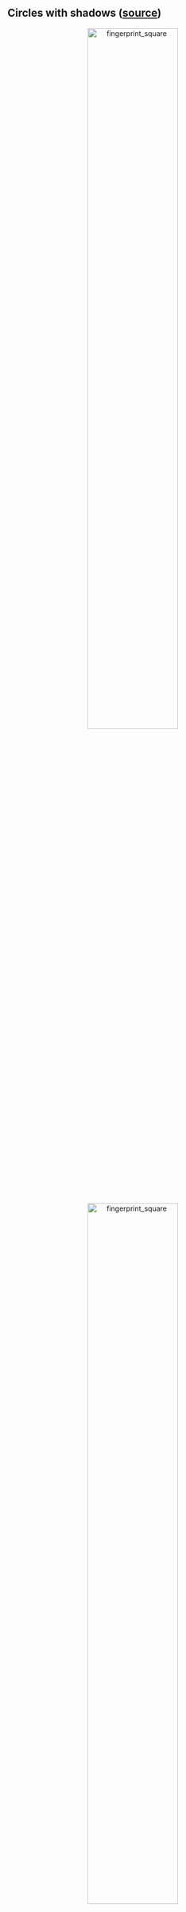 ## Circles with shadows ([source](https://github.com/aaronpenne/generative_art/tree/master/processing_python/circle_shadows_3d))

<p align="center"><img src="https://github.com/aaronpenne/generative_art/blob/master/processing_python/circle_shadows_3d/images/white_circles_c.png" alt="fingerprint_square" width="60%"></p>

<p align="center"><img src="https://github.com/aaronpenne/generative_art/blob/master/processing_python/circle_shadows_3d/images/white_circles_a.png" alt="fingerprint_square" width="60%"></p>

Here's an animation showing the process it took to get from a single circle to something interesting. Lots of "figuring out" going on here.

<p align="center"><img src="https://github.com/aaronpenne/generative_art/blob/master/processing_python/circle_shadows_3d/images/circle_shadows_process.gif" width="60%"></p>

## Font Fingerprints Square with Webdings

<p align="center"><img src="https://github.com/aaronpenne/generative_art/blob/master/processing_python/font_fingerprints_square/curated/wallpaper_Webdings.png" alt="fingerprint_square" width="100%"></p>

## Font Fingerprints ([source](https://github.com/aaronpenne/generative_art/tree/master/processing_python/font_fingerprints))

<p align="center"><img src="https://github.com/aaronpenne/generative_art/blob/master/processing_python/font_fingerprints/curated_mac/20180907_092520_CourierNewPSMT.png" alt="courier" width="60%"></p>

<p align="center"><img src="https://github.com/aaronpenne/generative_art/blob/master/processing_python/font_fingerprints/curated_mac/20180907_092520_Webdings.png" alt="webdings" width="60%"></p>

<p align="center"><img src="https://github.com/aaronpenne/generative_art/blob/master/processing_python/font_fingerprints/curated_mac/20180907_092520_Krungthep.png" alt="krungthep" width="60%"></p>


## Font Fingerprints comparison of font layouts ([source](https://github.com/aaronpenne/generative_art/tree/master/processing_python/font_fingerprints_comp))

<p align="center"><img src="https://github.com/aaronpenne/generative_art/blob/master/processing_python/font_fingerprints_comp/curated/20180906_234300_Bauhaus%2093_Amarillo_Agency%20FB.png" alt="font_comparison" width="60%"></p>

## Playing with x-scaled randomness ([source](https://github.com/aaronpenne/generative_art/tree/master/processing_python/sinful))

<p align="center"><img src="https://github.com/aaronpenne/generative_art/blob/master/processing_python/sinful/images/sinful_x_rando.png" alt="playing with lines" width="60%"></p>


## My take on [M74 by Wojciech Fangor](https://desa.pl/en/auctions/414/object/41872/wojciech-fangor-m-74-19702001)

<p align="center"><img src="https://github.com/aaronpenne/generative_art/blob/master/processing_python/fangor_m74/images/fangor_wannabe.png" alt="fangor_wannabe" width="60%"></p>


## Random iterations in the Fangor style ([source](https://github.com/aaronpenne/generative_art/tree/master/processing_python/a_fangor_iterative))

<p align="center"><img src="https://github.com/aaronpenne/generative_art/blob/master/processing_python/fangor_iterative/images/screenshot.png" alt="fangor_wannabe" width="80%"></p>


## Trying to make blurry circles

<p align="center"><img src="https://github.com/aaronpenne/generative_art/blob/master/processing_python/blur_circles/images/dev_blur_circles_037.png" alt="blurry_circles" width="60%"></p>

Here's an animation showing the process. This was a quick 30 minute session to try and create some combo of blurry circles (the image above). There were a few speedbumps that are shown in this clip that got fixed along the way: switching from random() to randomGaussian(), keeping x/y radii consistent, typos, etc. Also wanted to see if dots or full circles looked better. This is a work in progress, it's just fun to show the actual process of working through this stuff.

<p align="center"><img src="https://github.com/aaronpenne/generative_art/blob/master/processing_python/blur_circles/images/output.gif" alt="blurry_circles_gif" width="60%"></p>


## Recreating the style of [Felipe Pantone's Chromadynamica series](https://www.instagram.com/felipepantone/)

<p align="center"><img src="https://github.com/aaronpenne/generative_art/blob/master/processing_python/color_bar/images/color_bar.png" alt="color_bars" width="60%"></p>


## Recreating [Paul Rickards' "Stack of Circles"](https://twitter.com/paulrickards/status/1028651749555560448)

<p align="center"><img src="https://github.com/aaronpenne/generative_art/blob/master/processing_python/concentric/images/concentric_001.png" alt="concentric" width="60%"></p>


## Having fun with test data in matplotlib

<p align="center"><img src="https://github.com/aaronpenne/generative_art/blob/master/pure_python/images/first_attempt.png" alt="test_data" width="60%"></p>

